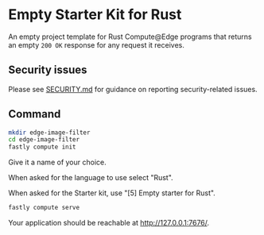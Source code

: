 # Empty Starter Kit for Rust

An empty project template for Rust Compute@Edge programs that returns an empty `200 OK` response for
any request it receives.

## Security issues

Please see [SECURITY.md](SECURITY.md) for guidance on reporting security-related issues.

## Command

```bash
mkdir edge-image-filter
cd edge-image-filter
fastly compute init
```

Give it a name of your choice.

When asked for the language to use select "Rust".

When asked for the Starter kit, use "[5] Empty starter for Rust".

```bash
fastly compute serve
```

Your application should be reachable at http://127.0.0.1:7676/.